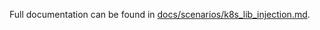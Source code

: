 Full documentation can be found in [docs/scenarios/k8s_lib_injection.md](../../docs/scenarios/k8s_lib_injection.md).
